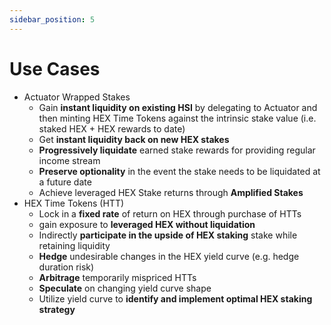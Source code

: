```yaml
---
sidebar_position: 5
---
```


# Use Cases
- Actuator Wrapped Stakes
  - Gain **instant liquidity on existing HSI** by delegating to Actuator and then minting HEX Time Tokens against the intrinsic stake value (i.e. staked HEX + HEX rewards to date)
  - Get **instant liquidity back on new HEX stakes** 
  - **Progressively liquidate** earned stake rewards for providing regular income stream
  - **Preserve optionality** in the event the stake needs to be liquidated at a future date
  - Achieve leveraged HEX Stake returns through **Amplified Stakes** 
- HEX Time Tokens (HTT)
  - Lock in a **fixed rate** of return on HEX through purchase of HTTs
  - gain exposure to **leveraged HEX without liquidation** 
  - Indirectly **participate in the upside of HEX staking** stake while retaining liquidity
  - **Hedge** undesirable changes in the HEX yield curve (e.g. hedge duration risk)
  - **Arbitrage** temporarily mispriced HTTs
  - **Speculate** on changing yield curve shape
  - Utilize yield curve to **identify and implement optimal HEX staking strategy**
